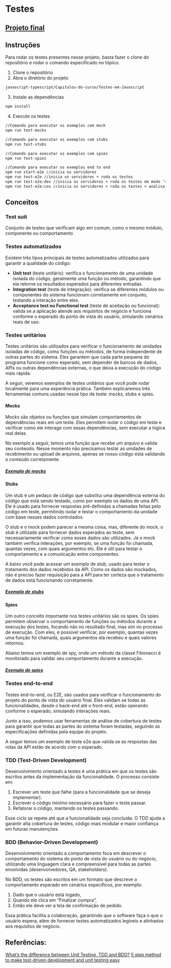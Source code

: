 # Testes

## [Projeto final](https://github.com/thamiavicente/javascript-typescript/blob/main/Projetos/TDD-e-BDD)

## Instruções
Para rodar os testes presentes nesse projeto, basta fazer o clone do repositório e rodar o comando especificado no tópico.

1. Clone o repositório
2. Abra o diretório do projeto
```bash
javascript-typescript/Capitulos-do-curso/Testes-em-Javascript
```
3. Instale as dependências
```bash
npm install
```
4. Execute os testes
``` bash
//Comando para executar os exemplos com mock
npm run test-mocks

//Comando para executar os exemplos com stubs
npm run test-stubs

//Comando para executar os exemplos com spies
npm run test-spies

//Comando para executar os exemplos end to end
npm run start-e2e //inicia os servidores
npm run test-e2e //inicia os servidores + roda os testes
npm run test-e2e:dev //inicia os servidores + roda os testes em modo "watch"
npm run test-e2e:cov //inicia os servidores + roda os testes + analisa a cobertura de testes
```

## Conceitos
### Test suit
Conjunto de testes que verificam algo em comum, como o mesmo módulo, componente ou comportamento

### Testes automatizados
Existem três tipos principais de testes automatizados utilizados para garantir a qualidade do código:
- **Unit test** (teste unitário): verifica o funcionamento de uma unidade isolada do código, geralmente uma função ou método, garantindo que ela retorne os resultados esperados para diferentes entradas.
- **Integration test** (teste de integração): verifica se diferentes módulos ou componentes do sistema funcionam corretamente em conjunto, testando a interação entre eles.
- **Acceptance test ou Functional test** (teste de aceitação ou funcional): valida se a aplicação atende aos requisitos de negócio e funciona conforme o esperado do ponto de vista do usuário, simulando cenários reais de uso.

### Testes unitários
Testes unitários são utilizados para verificar o funcionamento de unidades isoladas de código, como funções ou métodos, de forma independente de outras partes do sistema. Eles garantem que cada parte pequena do programa funcione como esperado, sem depender de bancos de dados, APIs ou outras dependências externas, o que deixa a execução do código mais rápida.

A seguir, veremos exemplos de testes unitários que você pode rodar localmente para uma experiência prática. Também explicaremos três ferramentas comuns usadas nesse tipo de teste: mocks, stubs e spies.

#### Mocks
Mocks são objetos ou funções que simulam comportamentos de dependências reais em um teste. Eles permitem isolar o código em teste e verificar como ele interage com essas dependências, sem executar a lógica real delas.

No exemplo a seguir, temos uma função que recebe um arquivo e valida seu conteúdo. Nesse momento não precisamos testar as unidades de recebimento ou upload de arquivos, apenas se nosso código está validando o conteúdo corretamente.

##### **[Exemplo de mocks](https://github.com/thamiavicente/js-expert/tree/main/Testes-em-Javascript/1-Mocks)**

#### Stubs
Um stub é um pedaço de código que substitui uma dependência externa do código que está sendo testado, como por exemplo os dados de uma API. Ele é usado para fornecer respostas pré-definidas a chamadas feitas pelo código em teste, permitindo isolar e testar o comportamento da unidade com base nesses dados controlados.

O stub e o mock podem parecer a mesma coisa, mas, diferente do mock, o stub é utilizado para fornecer dados esperados ao teste, sem necessariamente verificar como esses dados são utilizados. Já o mock também verifica interações, por exemplo, se uma função foi chamada, quantas vezes, com quais argumentos etc. Ele é útil para testar o comportamento e a comunicação entre componentes.

A baixo você pode acessar um exemplo de stub, usado para testar o tratamento dos dados recebidos da API. Como os dados são mockados, não é preciso fazer requisição para a API para ter certeza que o tratamento de dados está funcionando corretamente.

##### **[Exemplo de stubs](https://github.com/thamiavicente/js-expert/tree/main/Testes-em-Javascript/2-Stubs)**

#### Spies
Um outro conceito importante nos testes unitários são os spies. Os spies permitem observar o comportamento de funções ou métodos durante a execução dos testes, focando não no resultado final, mas sim no processo de execução. Com eles, é possível verificar, por exemplo, quantas vezes uma função foi chamada, quais argumentos ela recebeu e quais valores retornou.

Abaixo temos um exemplo de spy, onde um método da classe Fibonacci é monitorado para validar seu comportamento durante a execução.

##### **[Exemplo de spies](https://github.com/thamiavicente/js-expert/tree/main/Testes-em-Javascript/3-Spies)**

### Testes end-to-end
Testes end-to-end, ou E2E, são usados para verificar o funcionamento do projeto do ponto de vista do usuário final. Eles validam se todas as funcionalidades, desde o back-end até o front-end, estão operando conforme o esperado, simulando interações reais.

Junto a isso, podemos usar ferramentas de análise de cobertura de testes para garantir que todas as partes do sistema foram testadas, seguindo as especificações definidas pela equipe do projeto.

A seguir temos um exemplo de teste e2e que valida se as respostas das rotas da API estão de acordo com o esperado.

### TDD (Test-Driven Development)
Desenvolvimento orientado a testes é uma prática em que os testes são escritos antes da implementação da funcionalidade. O processo consiste em:

1. Escrever um teste que falhe (para a funcionalidade que se deseja implementar).
2. Escrever o código mínimo necessário para fazer o teste passar.
3. Refatorar o código, mantendo os testes passando.

Esse ciclo se repete até que a funcionalidade seja concluída.
O TDD ajuda a garantir alta cobertura de testes, código mais modular e maior confiança em futuras manutenções.

### BDD (Behavior-Driven Development)
Desenvolvimento orientado a comportamento foca em descrever o comportamento do sistema do ponto de vista do usuário ou do negócio, utilizando uma linguagem clara e compreensível para todas as partes envolvidas (desenvolvedores, QA, stakeholders).

No BDD, os testes são escritos em um formato que descreve o comportamento esperado em cenários específicos, por exemplo:

1. Dado que o usuário está logado,
2. Quando ele clica em “Finalizar compra”,
3. Então ele deve ver a tela de confirmação de pedido.

Essa prática facilita a colaboração, garantindo que o software faça o que o usuário espera, além de fornecer testes automatizados legíveis e alinhados aos requisitos de negócio.

## Referências:
[What’s the difference between Unit Testing, TDD and BDD?](https://codeutopia.net/blog/2015/03/01/unit-testing-tdd-and-bdd/)
[5 step method to make test-driven development and unit testing easy](https://codeutopia.net/blog/2016/10/10/5-step-method-to-make-test-driven-development-and-unit-testing-easy/)